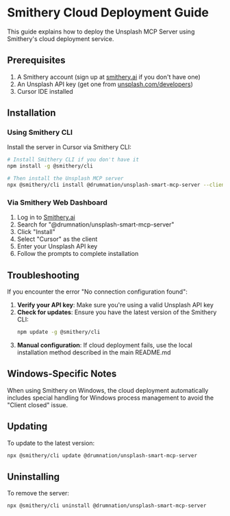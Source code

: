 # Smithery Cloud Deployment Guide

This guide explains how to deploy the Unsplash MCP Server using Smithery's cloud deployment service.

## Prerequisites

1. A Smithery account (sign up at [smithery.ai](https://smithery.ai) if you don't have one)
2. An Unsplash API key (get one from [unsplash.com/developers](https://unsplash.com/developers))
3. Cursor IDE installed

## Installation

### Using Smithery CLI

Install the server in Cursor via Smithery CLI:

```bash
# Install Smithery CLI if you don't have it
npm install -g @smithery/cli

# Then install the Unsplash MCP server
npx @smithery/cli install @drumnation/unsplash-smart-mcp-server --client cursor --key your_unsplash_api_key_here
```

### Via Smithery Web Dashboard

1. Log in to [Smithery.ai](https://smithery.ai)
2. Search for "@drumnation/unsplash-smart-mcp-server"
3. Click "Install"
4. Select "Cursor" as the client
5. Enter your Unsplash API key
6. Follow the prompts to complete installation

## Troubleshooting

If you encounter the error "No connection configuration found":

1. **Verify your API key**: Make sure you're using a valid Unsplash API key
2. **Check for updates**: Ensure you have the latest version of the Smithery CLI:
   ```bash
   npm update -g @smithery/cli
   ```
3. **Manual configuration**: If cloud deployment fails, use the local installation method described in the main README.md

## Windows-Specific Notes

When using Smithery on Windows, the cloud deployment automatically includes special handling for Windows process management to avoid the "Client closed" issue.

## Updating

To update to the latest version:

```bash
npx @smithery/cli update @drumnation/unsplash-smart-mcp-server
```

## Uninstalling

To remove the server:

```bash
npx @smithery/cli uninstall @drumnation/unsplash-smart-mcp-server
``` 